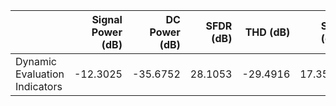 |                               |   Signal Power (dB) |   DC Power (dB) |   SFDR (dB) |   THD (dB) |   SNR (dB) |   SNDR (dB) |   ENOB |
|:------------------------------|--------------------:|----------------:|------------:|-----------:|-----------:|------------:|-------:|
| Dynamic Evaluation Indicators |            -12.3025 |        -35.6752 |     28.1053 |   -29.4916 |    17.3504 |     17.0929 |  2.547 |